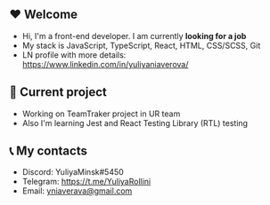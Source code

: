 
## :heart: Welcome

- Hi, I'm a front-end developer. I am currently **looking for a job**
- My stack is JavaScript, TypeScript, React, HTML, CSS/SCSS, Git
- LN profile with more details: https://www.linkedin.com/in/yuliyaniaverova/

## :pushpin: Current project

- Working on TeamTraker project in UR team
- Also I'm learning Jest and React Testing Library (RTL) testing

## :telephone_receiver: My contacts

- Discord: YuliyaMinsk#5450
- Telegram: https://t.me/YuliyaRollini
- Email: yniaverava@gmail.com
